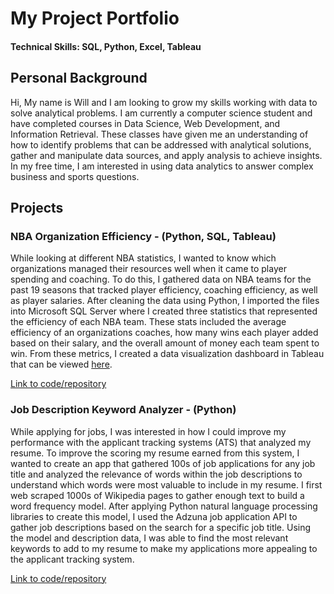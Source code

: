 # My Project Portfolio

#### Technical Skills: SQL, Python, Excel, Tableau

## Personal Background
Hi, My name is Will and I am looking to grow my skills working with data to solve analytical problems. I am currently a computer science student and have completed courses in Data Science, Web Development, and Information Retrieval. These classes have given me an understanding of how to identify problems that can be addressed with analytical solutions, gather and manipulate data sources, and apply analysis to achieve insights. In my free time, I am interested in using data analytics to answer complex business and sports questions.

## Projects

### NBA Organization Efficiency - (Python, SQL, Tableau)
While looking at different NBA statistics, I wanted to know which organizations managed their resources well when it came to player spending and coaching. To do this, I gathered data on NBA teams for the past 19 seasons that tracked player efficiency, coaching efficiency, as well as player salaries. After cleaning the data using Python, I imported the files into Microsoft SQL Server where I created three statistics that represented the efficiency of each NBA team. These stats included the average efficiency of an organizations coaches, how many wins each player added based on their salary, and the overall amount of money each team spent to win. From these metrics, I created a data visualization dashboard in Tableau that can be viewed [here](https://public.tableau.com/app/profile/william.czech/viz/nba_team_analytics_proj/Dashboard2).

[Link to code/repository](https://github.com/wczech23/nba_data_project)

### Job Description Keyword Analyzer - (Python)
While applying for jobs, I was interested in how I could improve my performance with the applicant tracking systems (ATS) that analyzed my resume. To improve the scoring my resume earned from this system, I wanted to create an app that gathered 100s of job applications for any job title and analyzed the relevance of words within the job descriptions to understand which words were most valuable to include in my resume. I first web scraped 1000s of Wikipedia pages to gather enough text to build a word frequency model. After applying Python natural language processing libraries to create this model, I used the Adzuna job application API to gather job descriptions based on the search for a specific job title. Using the model and description data, I was able to find the most relevant keywords to add to my resume to make my applications more appealing to the applicant tracking system.

[Link to code/repository](https://github.com/wczech23/keywordanalyzer)

